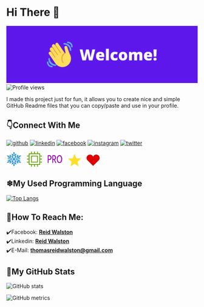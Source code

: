 # Hi There 👋
![Hi There](https://github.com/reidwalston/reidwalston/blob/main/welcome1.png?raw=true)
![Profile views](https://gpvc.arturio.dev/reidwalston)

I made this project just for fun, it allows you to create nice and simple GitHub Readme files that you can copy/paste and use in your profile.


## 👇Connect With Me
[<img src='https://cdn.jsdelivr.net/npm/simple-icons@3.0.1/icons/github.svg' alt='github' height='40'>](https://github.com/reidwalston)  [<img src='https://cdn.jsdelivr.net/npm/simple-icons@3.0.1/icons/linkedin.svg' alt='linkedin' height='40'>](https://www.linkedin.com/in/reid-walston-01354a260/)  [<img src='https://cdn.jsdelivr.net/npm/simple-icons@3.0.1/icons/facebook.svg' alt='facebook' height='40'>](https://www.facebook.com/reid.walsto)  [<img src='https://cdn.jsdelivr.net/npm/simple-icons@3.0.1/icons/instagram.svg' alt='instagram' height='40'>](https://www.instagram.com/reidwalston/)  [<img src='https://cdn.jsdelivr.net/npm/simple-icons@3.0.1/icons/twitter.svg' alt='twitter' height='40'>](https://twitter.com/reidwalston)  

<a href='https://archiveprogram.github.com/'><img src='https://raw.githubusercontent.com/acervenky/animated-github-badges/master/assets/acbadge.gif' width='40' height='40'></a> <a href='https://docs.github.com/en/developers'><img src='https://raw.githubusercontent.com/acervenky/animated-github-badges/master/assets/devbadge.gif' width='40' height='40'></a> <a href='https://github.com/pricing'><img src='https://raw.githubusercontent.com/acervenky/animated-github-badges/master/assets/pro.gif' width='40' height='40'></a> <a href='https://stars.github.com/'><img src='https://raw.githubusercontent.com/acervenky/animated-github-badges/master/assets/starbadge.gif' width='35' height='35'></a> <a href='https://docs.github.com/en/github/supporting-the-open-source-community-with-github-sponsors'><img src='https://raw.githubusercontent.com/acervenky/animated-github-badges/master/assets/sponsorbadge.gif' width='35' height='35'></a> 


## ❄My Used Programming Language
[![Top Langs](https://github-readme-stats.vercel.app/api/top-langs/?username=reidwalston)](https://github.com/anuraghazra/github-readme-stats)


 ## 💬How To Reach Me:
✔️Facebook: **[Reid Walston
](https://www.facebook.com/kamrulthepro)<br>**
✔️Linkedin: **[Reid Walston](https://www.linkedin.com/in/kamrulthepro/)<br>**
✔️E-Mail: **thomasreidwalston@gmail.com**


## 🎡My GitHub Stats
![GitHub stats](https://github-readme-stats.vercel.app/api?username=reidwalston&show_icons=true&count_private=true)  



![GitHub metrics](https://metrics.lecoq.io/reidwalston)  

  

